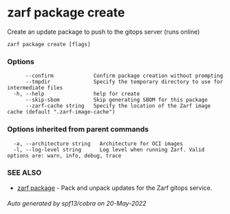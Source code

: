 # zarf package create

Create an update package to push to the gitops server (runs online)

```
zarf package create [flags]
```

### Options

```
      --confirm             Confirm package creation without prompting
      --tmpdir              Specify the temporary directory to use for intermediate files
  -h, --help                help for create
      --skip-sbom           Skip generating SBOM for this package
      --zarf-cache string   Specify the location of the Zarf image cache (default ".zarf-image-cache")
```

### Options inherited from parent commands

```
  -a, --architecture string   Architecture for OCI images
  -l, --log-level string      Log level when running Zarf. Valid options are: warn, info, debug, trace
```

### SEE ALSO

* [zarf package](./index.md)	 - Pack and unpack updates for the Zarf gitops service.

###### Auto generated by spf13/cobra on 20-May-2022
